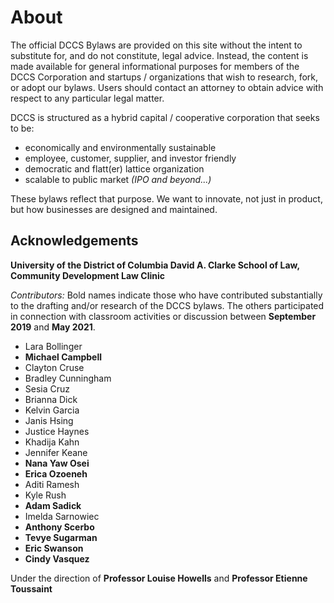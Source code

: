 # About

The official DCCS Bylaws are provided on this site without the intent to substitute for, and do not constitute, legal advice. Instead, the content is made available for general informational purposes for members of the DCCS Corporation and startups / organizations that wish to research, fork, or adopt our bylaws. Users should contact an attorney to obtain advice with respect to any particular legal matter.

DCCS is structured as a hybrid capital / cooperative corporation that seeks to be:

  - economically and environmentally sustainable
  - employee, customer, supplier, and investor friendly
  - democratic and flatt(er) lattice organization
  - scalable to public market *(IPO and beyond...)*
 
These bylaws reflect that purpose.  We want to innovate, not just in product, but how businesses are designed and maintained.

## Acknowledgements 

**University of the District of Columbia David A. Clarke School of Law, Community Development Law Clinic**

*Contributors:*  Bold names indicate those who have contributed substantially to the drafting and/or research of the DCCS bylaws. The others participated in connection with classroom activities or discussion between **September 2019** and **May 2021**.  

 - Lara Bollinger
 - **Michael Campbell**
 - Clayton Cruse
 - Bradley Cunningham
 - Sesia Cruz
 - Brianna Dick
 - Kelvin Garcia
 - Janis Hsing
 - Justice Haynes
 - Khadija Kahn
 - Jennifer Keane
 - **Nana Yaw Osei**
 - **Erica Ozoeneh**
 - Aditi Ramesh
 - Kyle Rush
 - **Adam Sadick**
 - Imelda Sarnowiec
 - **Anthony Scerbo**
 - **Tevye Sugarman**
 - **Eric Swanson**
 - **Cindy Vasquez**

Under the direction of **Professor Louise Howells** and **Professor Etienne Toussaint**
 
